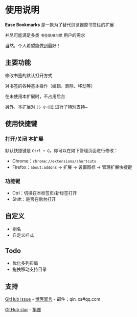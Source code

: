 # 使用说明

**Ease Bookmarks** 是一款为了替代浏览器原书签栏的扩展

并尽可能满足多类 `书签使用习惯` 用户的需求

当然，个人希望能做到最好！

## 主要功能

修改书签的默认打开方式

对书签的各种基本操作（编辑、删除、移动等）

在未使用本扩展时，不占用后台

另外，本扩展对 `JS 小书签` 进行了特别支持~

## 使用快捷键

### 打开/关闭 本扩展

默认快捷键是 `Ctrl + Q`，你可以在如下管理页面进行修改：<br /> 
- Chrome：`chrome://extensions/shortcuts`
- Firefox：`about:addons` -> 扩展 -> 设置图标 -> 管理扩展快捷键

### 功能键

- Ctrl：切换在本标签页/新标签打开
- Shift：是否在后台打开

## 自定义

- 别名
- 自定义样式

## Todo

- 优化多列布局
- 拖拽移动支持目录

## 支持

[GitHub issue](https://github.com/qinxs/Ease-Bookmarks/issues) - 
[博客留言](https://7bxing.com/message/) - 
邮件：qin_xs#qq.com

[GitHub star](https://github.com/qinxs/Ease-Bookmarks) - 
[捐赠](https://7bxing.com/)
